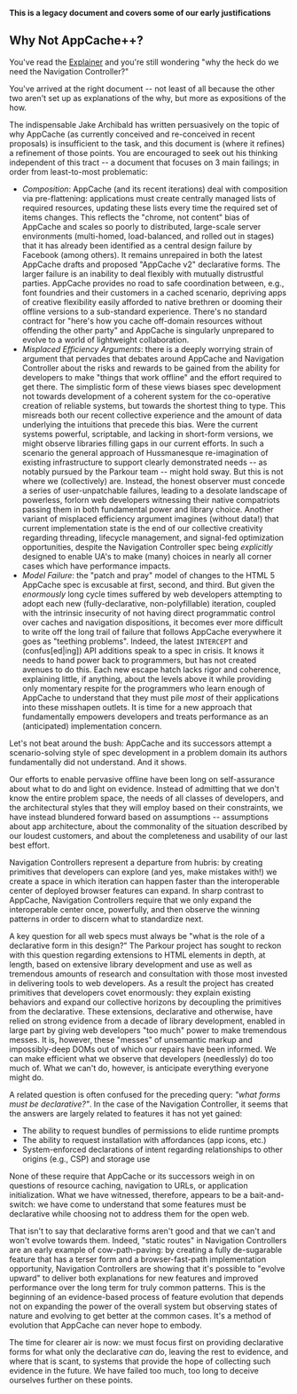 **This is a legacy document and covers some of our early justifications**

<h2>Why Not AppCache++?</h2>

You've read the [Explainer](explainer.md) and you're still wondering "why the heck do we need the Navigation Controller?"

You've arrived at the right document -- not least of all because the other two aren't set up as explanations of the why, but more as expositions of the how.

The indispensable Jake Archibald has written persuasively on the topic of why AppCache (as currently conceived and re-conceived in recent proposals) is insufficient to the task, and this document is (where it refines) a refinement of those points. You are encouraged to seek out his thinking independent of this tract -- a document that focuses on 3 main failings; in order from least-to-most problematic:

  - *Composition*: AppCache (and its recent iterations) deal with composition via pre-flattening: applications must create centrally managed lists of required resources, updating these lists every time the required set of items changes. This reflects the "chrome, not content" bias of AppCache and scales so poorly to distributed, large-scale server environments (multi-homed, load-balanced, and rolled out in stages) that it has already been identified as a central design failure by Facebook (among others). It remains unrepaired in both the latest AppCache drafts and proposed "AppCache v2" declarative forms. The larger failure is an inability to deal flexibly with mutually distrustful parties. AppCache provides no road to safe coordination between, e.g., font foundries and their customers in a cached scenario, depriving apps of creative flexibility easily afforded to native brethren or dooming their offline versions to a sub-standard experience. There's no standard contract for "here's how you cache off-domain resources without offending the other party" and AppCache is singularly unprepared to evolve to a world of lightweight collaboration.
  - *Misplaced Efficiency Arguments*: there is a deeply worrying strain of argument that pervades that debates around AppCache and Navigation Controller about the risks and rewards to be gained from the ability for developers to make "things that work offline" and the effort required to get there. The simplistic form of these views biases spec development not towards development of a coherent system for the co-operative creation of reliable systems, but towards the shortest thing to type. This misreads both our recent collective experience and the amount of data underlying the intuitions that precede this bias. Were the current systems powerful, scriptable, and lacking in short-form versions, we might observe libraries filling gaps in our current efforts. In such a scenario the general approach of Hussmanesque re-imagination of existing infrastructure to support clearly demonstrated needs -- as notably pursued by the Parkour team -- might hold sway. But this is not where we (collectively) are. Instead, the honest observer must concede a series of user-unpatchable failures, leading to a desolate landscape of powerless, forlorn web developers witnessing their native compatriots passing them in both fundamental power and library choice. Another variant of misplaced efficiency argument imagines (without data!) that current implementation state is the end of our collective creativity regarding threading, lifecycle management, and signal-fed optimization opportunities, despite the Navigation Controller spec being _explicitly_ designed to enable UA's to make (many) choices in nearly all corner cases which have performance impacts.
  - *Model Failure*: the "patch and pray" model of changes to the HTML 5 AppCache spec is excusable at first, second, and third. But given the _enormously_ long cycle times suffered by web developers attempting to adopt each new (fully-declarative, non-polyfillable) iteration, coupled with the intrinsic insecurity of not having direct programmatic control over caches and navigation dispositions, it becomes ever more difficult to write off the long trail of failure that follows AppCache everywhere it goes as "teething problems". Indeed, the latest `INTERCEPT` and (confus[ed|ing]) API additions speak to a spec in crisis. It knows it needs to hand power back to programmers, but has not created avenues to do this. Each new escape hatch lacks rigor and coherence, explaining little, if anything, about the levels above it while providing only momentary respite for the programmers who learn enough of AppCache to understand that they must pile _most_ of their applications into these misshapen outlets. It is time for a new approach that fundamentally empowers developers and treats performance as an (anticipated) implementation concern.

Let's not beat around the bush: AppCache and its successors attempt a scenario-solving style of spec development in a problem domain its authors fundamentally did not understand. And it shows.

Our efforts to enable pervasive offline have been long on self-assurance about what to do and light on evidence. Instead of admitting that we don't know the entire problem space, the needs of all classes of developers, and the architectural styles that they will employ based on their constraints, we have instead blundered forward based on assumptions -- assumptions about app architecture, about the commonality of the situation described by our loudest customers, and about the completeness and usability of our last best effort.

Navigation Controllers represent a departure from hubris: by creating primitives that developers can explore (and yes, make mistakes with!) we create a space in which iteration can happen faster than the interoperable center of deployed browser features can expand. In sharp contrast to AppCache, Navigation Controllers require that we only expand the interoperable center once, powerfully, and then observe the winning patterns in order to discern what to standardize next.

A key question for all web specs must always be "what is the role of a declarative form in this design?" The Parkour project has sought to reckon with this question regarding extensions to HTML elements in depth, at length, based on extensive library development and use as well as tremendous amounts of research and consultation with those most invested in delivering tools to web developers. As a result the project has created primitives that developers covet enormously: they explain existing behaviors and expand our collective horizons by decoupling the primitives from the declarative. These extensions, declarative and otherwise, have relied on strong evidence from a decade of library development, enabled in large part by giving web developers "too much" power to make tremendous messes. It is, however, these "messes" of unsemantic markup and impossibly-deep DOMs out of which our repairs have been informed. We can make efficient what we observe that developers (needlessly) do too much of. What we can't do, however, is anticipate everything everyone might do.

A related question is often confused for the preceding query: _"what forms *must* be declarative?"_. In the case of the Navigation Controller, it seems that the answers are largely related to features it has not yet gained:

  - The ability to request bundles of permissions to elide runtime prompts
  - The ability to request installation with affordances (app icons, etc.)
  - System-enforced declarations of intent regarding relationships to other origins (e.g., CSP) and storage use

None of these require that AppCache or its successors weigh in on questions of resource caching, navigation to URLs, or application initialization. What we have witnessed, therefore, appears to be a bait-and-switch: we have come to understand that some features must be declarative while choosing not to address them for the open web.

That isn't to say that declarative forms aren't good and that we can't and won't evolve towards them. Indeed, "static routes" in Navigation Controllers are an early example of cow-path-paving: by creating a fully de-sugarable feature that has a terser form and a browser-fast-path implementation opportunity, Navigation Controllers are showing that it's possible to "evolve upward" to deliver both explanations for new features and improved performance over the long term for truly common patterns. This is the beginning of an evidence-based process of feature evolution that depends not on expanding the power of the overall system but observing states of nature and evolving to get better at the common cases. It's a method of evolution that AppCache can never hope to embody.

The time for clearer air is now: we must focus first on providing declarative forms for what only the declarative _can_ do, leaving the rest to evidence, and where that is scant, to systems that provide the hope of collecting such evidence in the future. We have failed too much, too long to deceive ourselves further on these points.